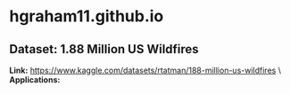 # hgraham11.github.io

## **Dataset:** 1.88 Million US Wildfires
**Link:** https://www.kaggle.com/datasets/rtatman/188-million-us-wildfires \ 
**Applications:**
